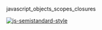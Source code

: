 javascript_objects_scopes_closures

[![js-semistandard-style](https://raw.githubusercontent.com/standard/semistandard/master/badge.svg)](https://github.com/standard/semistandard)
